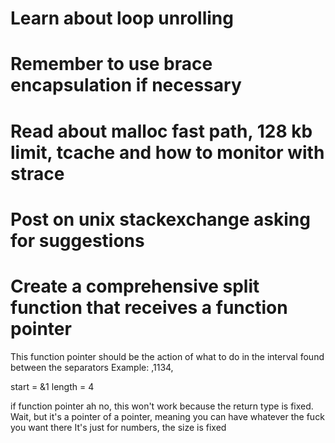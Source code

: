 # Learn about loop unrolling

# Remember to use brace encapsulation if necessary

# Read about malloc fast path, 128 kb limit, tcache and how to monitor with strace

# Post on unix stackexchange asking for suggestions

# Create a comprehensive split function that receives a function pointer
This function pointer should be the action of what to do in the interval found between the separators
Example:
,1134,

start = &1
length = 4

if function pointer
ah no, this won't work because the return type is fixed. 
Wait, but it's a pointer of a pointer, meaning you can have whatever the fuck you want there
It's just for numbers, the size is fixed